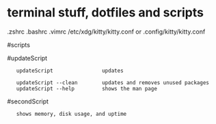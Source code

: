 # terminal stuff, dotfiles and scripts

.zshrc
.bashrc
.vimrc
/etc/xdg/kitty/kitty.conf or .config/kitty/kitty.conf

#scripts

  #updateScript

       updateScript                updates 

       updateScript --clean        updates and removes unused packages
       updateScript --help         shows the man page

  #secondScript
       
       shows memory, disk usage, and uptime
